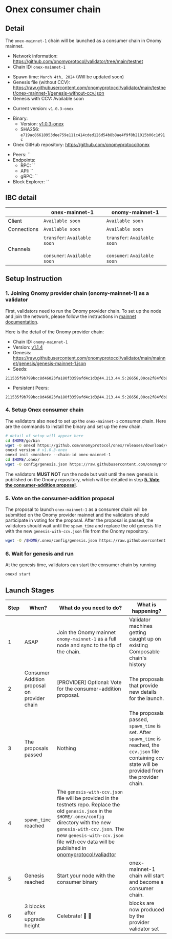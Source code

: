 # Onex consumer chain

## Detail

The `onex-mainnet-1` chain will be launched as a consumer chain in Onomy mainnet.

- Network information: https://github.com/onomyprotocol/validator/tree/main/testnet
- Chain ID: `onex-mainnet-1`
* Spawn time: `March 4th, 2024` (Will be updated soon)
* Genesis file (without CCV): https://raw.githubusercontent.com/onomyprotocol/validator/main/testnet/onex-mainnet-1/genesis-without-ccv.json
* Genesis with CCV: Available soon
- Current version: `v1.0.3-onex`
* Binary: 
   * Version: [v1.0.3-onex](https://github.com/onomyprotocol/onex/releases/tag/v1.0.3-onex)
   * SHA256: `e719ac86618953dee759e111c414cded126d54b8b8ae4f9f8b21015b06c1d91c`
* Onex GitHub repository: https://github.com/onomyprotocol/onex
- Peers: ``
- Endpoints: 
    - RPC: ``
    - API: ``
    - gRPC: ``
- Block Explorer: ``

## IBC detail
| | onex-mainnet-1 | onomy-mainnet-1 |
|-------------|---------------------|-----------------|
|Client |`Available soon`| `Available soon`|
|Connections | `Available soon` | `Available soon` |
|Channels | `transfer`: `Available soon` <br/><br/> `consumer`: `Available soon` | `transfer`: `Available soon` <br/><br/> `consumer`: `Available soon` |

## Setup Instruction

### 1. Joining Onomy provider chain (onomy-mainnet-1) as a validator
First, validators need to run the Onomy provider chain. To set up the node and join the network, please follow the instructions in [mainnet documentation](https://github.com/onomyprotocol/validator/blob/main/mainnet/readme.md).

Here is the detail of the Onomy provider chain:
- Chain ID: `onomy-mainnet-1`
- Version: [v1.1.4](https://github.com/onomyprotocol/onomy/releases/tag/v1.1.4)
- Genesis: https://raw.githubusercontent.com/onomyprotocol/validator/main/mainnet/genesis/genesis-mainnet-1.json
- Seeds: 
```
211535f9b799bcc8d46023fa180f3359afd4c1d3@44.213.44.5:26656,00ce2f84f6b91639a7cedb2239e38ffddf9e36de@44.195.221.88:26656,cd9a47cebe8eef076a5795e1b8460a8e0b2384e5@3.210.0.126:26656,60194df601164a8b5852087d442038e392bf7470@180.131.222.74:26656,0dbe561f30862f386456734f12f431e534a3139c@34.133.228.142:26656,4737740b63d6ba9ebe93e8cc6c0e9197c426e9f4@195.189.96.106:52756
```
- Persistent Peers:
```
211535f9b799bcc8d46023fa180f3359afd4c1d3@44.213.44.5:26656,00ce2f84f6b91639a7cedb2239e38ffddf9e36de@44.195.221.88:26656,cd9a47cebe8eef076a5795e1b8460a8e0b2384e5@3.210.0.126:26656,60194df601164a8b5852087d442038e392bf7470@180.131.222.74:26656,0dbe561f30862f386456734f12f431e534a3139c@34.133.228.142:26656,4737740b63d6ba9ebe93e8cc6c0e9197c426e9f4@195.189.96.106:52756,00ce2f84f6b91639a7cedb2239e38ffddf9e36de@44.195.221.88:26656
```


### 4. Setup Onex consumer chain
The validators also need to set up the `onex-mainnet-1` consumer chain. Here are the commands to install the binary and set up the new chain.
```bash
# detail of setup will appear here
cd $HOME/go/bin
wget -O onexd https://github.com/onomyprotocol/onex/releases/download/v1.0.3-onex/onexd && chmod +x onexd
onexd version # v1.0.3-onex
onexd init <moniker> --chain-id onex-mainnet-1
cd $HOME/.onex/
wget -O config/genesis.json https://raw.githubusercontent.com/onomyprotocol/validator/main/testnet/onex-mainnet-1/genesis-without-ccv.json
```

The validators **MUST NOT** run the node but wait until the new genesis is published on the Onomy repository, which will be detailed in step **[5. Vote the consumer-addition proposal](#5-vote-the-consumer-addition-proposal)**.

### 5. Vote on the consumer-addition proposal
The proposal to launch `onex-mainnet-1` as a consumer chain will be submitted on the Onomy provider mainnet and the validators should participate in voting for the proposal. After the proposal is passed, the validators should wait until the `spawn_time` and replace the old genesis file with the new `genesis-with-ccv.json` file from the Onomy repository.

```bash
wget -O /$HOME/.onex/config/genesis.json https://raw.githubusercontent.com/onomyprotocol/validator/main/testnet/onex-mainnet-1/genesis.json
```

### 6. Wait for genesis and run

At the genesis time, validators can start the consumer chain by running
```bash
onexd start
```


## Launch Stages
|Step|When?|What do you need to do?|What is happening?|
|----|--------------------------------------------------|----------------------------------------------------------------------------------------------|------------------------------------------------------------------------------------------------------------------------------------------------|
|1   |ASAP                                              |Join the Onomy mainnet `onomy-mainnet-1`  as a full node and sync to the tip of the chain.|Validator machines getting caught up on existing Composable chain's history                                                                         |
|2   | Consumer Addition proposal on provider chain | [PROVIDER] Optional: Vote for the consumer-addition proposal.  | The proposals that provide new details for the launch.                            |
|3   |The proposals passed                                 |Nothing                                                                           | The proposals passed, `spawn_time` is set. After `spawn_time` is reached, the `ccv.json` file containing `ccv` state will be provided from the provider chain.
|4   |`spawn_time` reached                                  |The `genesis-with-ccv.json` file will be provided in the testnets repo. Replace the old `genesis.json` in the `$HOME/.onex/config` directory with the new `genesis-with-ccv.json`. The new `genesis-with-ccv.json` file with ccv data will be published in [onomyprotocol/valiadtor](https://github.com/onomyprotocol/validator/tree/main/testnet/onex-mainnet-1) |
|5   |Genesis reached     | Start your node with the consumer binary | onex-mainnet-1 chain will start and become a consumer chain.                                                                                     |
|6   |3 blocks after upgrade height                     |Celebrate! :tada: 🥂                                                |<chain> blocks are now produced by the provider validator set|
